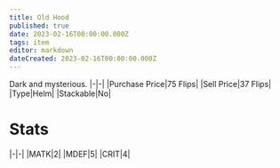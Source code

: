 ```yaml
---
title: Old Hood
published: true
date: 2023-02-16T00:00:00.000Z
tags: item
editor: markdown
dateCreated: 2023-02-16T00:00:00.000Z
---
```


Dark and mysterious.
|-|-|
|Purchase Price|75 Flips|
|Sell Price|37 Flips|
|Type|Helm|
|Stackable|No|

# Stats
|-|-|
|MATK|2|
|MDEF|5|
|CRIT|4|
